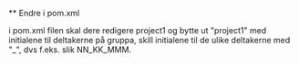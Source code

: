 ** Endre i pom.xml

i pom.xml filen skal dere redigere <artifactId>project1</artifactId> og bytte ut "project1" med initialene til deltakerne på gruppa, skill initialene til de ulike deltakerne med "_", dvs f.eks. slik NN_KK_MMM.

